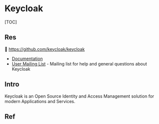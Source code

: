 # Keycloak

[TOC]



## Res
🚧 https://github.com/keycloak/keycloak
- [Documentation](https://www.keycloak.org/documentation.html)
- [User Mailing List](https://groups.google.com/d/forum/keycloak-user) - Mailing list for help and general questions about Keycloak



## Intro
Keycloak is an Open Source Identity and Access Management solution for modern Applications and Services.



## Ref

